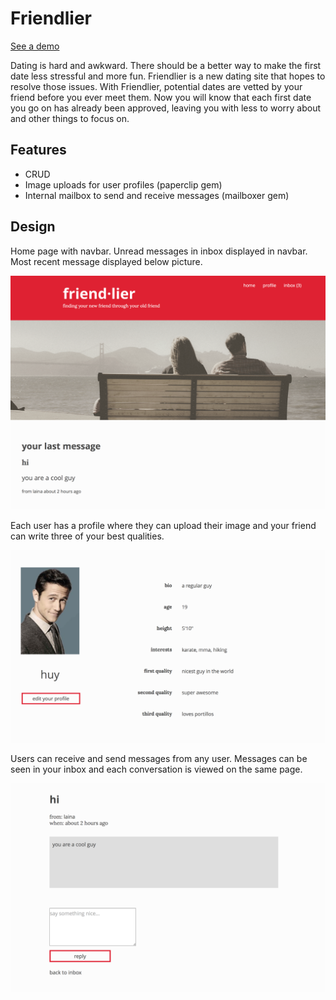 # Friendlier

[See a demo](http://friendlier.herokuapp.com/)

Dating is hard and awkward.  There should be a better way to make the first date less stressful and more fun.  Friendlier is a new dating site that hopes to resolve those issues.  With Friendlier, potential dates are vetted by your friend before you ever meet them.  Now you will know that each first date you go on has already been approved, leaving you with less to worry about and other things to focus on.

## Features

* CRUD
* Image uploads for user profiles (paperclip gem)
* Internal mailbox to send and receive messages (mailboxer gem)

## Design

Home page with navbar.  Unread messages in inbox displayed in navbar.  Most recent message displayed below picture.

![home](public/home.png)

Each user has a profile where they can upload their image and your friend can write three of your best qualities.

![profile](public/profile.png)

Users can receive and send messages from any user.  Messages can be seen in your inbox and each conversation is viewed on the same page.

![message](public/message.png)


